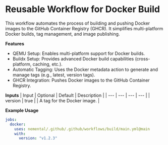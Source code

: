 # Reusable Workflow for Docker Build

This workflow automates the process of building and pushing Docker images to the GitHub Container Registry (GHCR). It simplifies multi-platform Docker builds, tag management, and image publishing.

**Features**
- QEMU Setup: Enables multi-platform support for Docker builds.
- Buildx Setup: Provides advanced Docker build capabilities (cross-platform, caching, etc.).
- Automatic Tagging: Uses the Docker metadata action to generate and manage tags (e.g., latest, version tags).
- GHCR Integration: Pushes Docker images to the GitHub Container Registry.

**Inputs**
| Input | Optional | Default | Description |
| --- | --- | --- | --- |
| version | true |  | A tag for the Docker image. |

**Example Usage**
```yaml
jobs:
  docker:
    uses: nemental/.github/.github/workflows/build/main.yml@main
    with:
      version: "v1.2.3"
```
